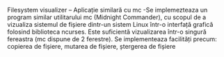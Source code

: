 Filesystem visualizer – Aplicație similară cu mc 
-Se implemezteaza un program similar utilitarului mc (Midnight Commander), cu scopul de a vizualiza sistemul de fișiere dintr-un sistem Linux într-o interfață grafică folosind biblioteca ncurses. Este suficientă vizualizarea într-o singură fereastra (mc dispune de 2 ferestre). Se implementeaza facilități precum: copierea de fișiere, mutarea de fișiere, ștergerea de fișiere 
